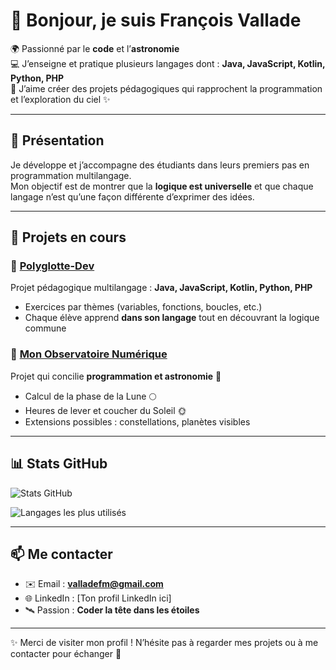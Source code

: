 # 👋 Bonjour, je suis François Vallade

🌍 Passionné par le **code** et l’**astronomie**  
💻 J’enseigne et pratique plusieurs langages dont : **Java, JavaScript, Kotlin, Python, PHP**  
🚀 J’aime créer des projets pédagogiques qui rapprochent la programmation et l’exploration du ciel ✨  

---

## 🌌 Présentation
Je développe et j’accompagne des étudiants dans leurs premiers pas en programmation multilangage.  
Mon objectif est de montrer que la **logique est universelle** et que chaque langage n’est qu’une façon différente d’exprimer des idées.  

---

## 📌 Projets en cours

### 🔹 [Polyglotte-Dev](https://github.com/valladefm/Polyglotte-Dev)
Projet pédagogique multilangage : **Java, JavaScript, Kotlin, Python, PHP**  
- Exercices par thèmes (variables, fonctions, boucles, etc.)  
- Chaque élève apprend **dans son langage** tout en découvrant la logique commune  

### 🔹 [Mon Observatoire Numérique](https://github.com/valladefm/Mon-Observatoire-Numerique)
Projet qui concilie **programmation et astronomie** 🌌  
- Calcul de la phase de la Lune 🌕  
- Heures de lever et coucher du Soleil 🌞  
- Extensions possibles : constellations, planètes visibles  

---

## 📊 Stats GitHub


![Stats GitHub](https://github-readme-stats.vercel.app/api?username=prof-vallade&show_icons=true&theme=radical&include_all_commits=true)

![Langages les plus utilisés](https://github-readme-stats.vercel.app/api/top-langs/?username=prof-vallade&layout=compact&theme=radical)

---

## 📫 Me contacter
- ✉️ Email : **valladefm@gmail.com**  
- 🌐 LinkedIn : [Ton profil LinkedIn ici]  
- 🛰️ Passion : **Coder la tête dans les étoiles**  

---

✨ Merci de visiter mon profil ! N’hésite pas à regarder mes projets ou à me contacter pour échanger 🚀

